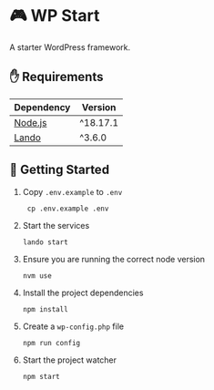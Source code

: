 # 🎮 WP Start

A starter WordPress framework.

## ✋ Requirements

| Dependency                    | Version  |
|-------------------------------|----------|
| [Node.js](https://nodejs.org) | ^18.17.1 |
| [Lando](https://lando.dev/)   | ^3.6.0   |

## 🏁 Getting Started

1. Copy `.env.example` to `.env`

        cp .env.example .env

2. Start the services

       lando start

3. Ensure you are running the correct node version

       nvm use

4. Install the project dependencies

       npm install

5. Create a `wp-config.php` file

       npm run config

6. Start the project watcher

       npm start
